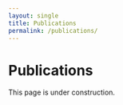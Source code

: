 ```yaml
---
layout: single
title: Publications
permalink: /publications/
---
```


# Publications

This page is under construction.


